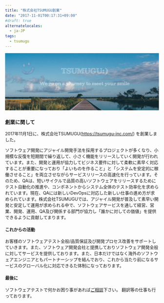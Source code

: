```yaml
---
title: "株式会社TSUMUGU創業"
date: "2017-11-01T00:17:31+09:00"
#draft: true
alternatelocales:
  - ja-JP
tags:
  - tsumugu
---
```


<div align="center">
<img src="./tsumugu_bg.jpg" width="800px">
</div>

### 創業に関して
2017年11月1日に、株式会社TSUMUGU(https://tsumugu-inc.com/)
を創業しました。

ソフトウェア開発にアジャイル開発手法を採用するプロジェクトが多くなり、小規模な反復を短期間で繰り返して、小さく機能をリリースしていく開発が行われています。また、開発と運用が協力してビジネス要件に対して柔軟に素早く対応することが重要になっており「よいものを作ること」と「システムを安定的に稼働させること」を両立させながらサービスリリースの高速化を行っています。そのため、QAは、短いサイクルで品質の高いソフトウェアをリリースするためにテスト自動化の推進や、コンポネントからシステム全体のテスト効率化を求められています。現在、QAには新しいDevOpsに対応した新しい仕事の進め方が求められています。株式会社TSUMUGUでは、アジャイル開発が普及して素早い開発と安定して運用が求められる中で、ソフトウェアサービスを通して経営、営業、開発、運用、QA及び関係する部門が協力し「誰かに対しての価値」を提供できるように貢献してまります。


#### これからの活動
お客様のソフトウェアテスト全般/品質保証及び開発プロセス改善をサポートしていきます。また、ソフトウェア開発会社と提携しておりソフトウェア開発全般に対してサービスを提供しております。また、日本だけではなく海外のソフトウェアエンジニアともパートナーシップを結んでおり、これから当たり前になるサービスのグローバル化に対応できるた体制になっております。

#### 最後に
ソフトウェアテストで何かお困り事があれば<a href="info@tsumugu-inc.co.jp">ご相談</a>下さい。
翻訳等の仕事も行っております。

